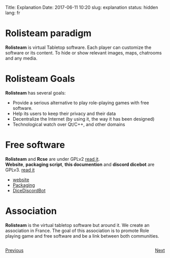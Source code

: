 Title: Explanation
Date: 2017-06-11 10:20
slug: explanation
status: hidden
lang: fr

# Rolisteam paradigm

**Rolisteam** is virtual Tabletop software.
Each player can customize the software or its content. To hide or show relevant images, maps, chatrooms and any media. 

# Rolisteam Goals

**Rolisteam** has several goals:

* Provide a serious alternative to play role-playing games with free software.
* Help its users to keep their privacy and their data
* Decentralize the Internet (by using it, the way it has been designed)
* Technological watch over Qt/C++, and other domains

# Free software

**Rolisteam** and **Rcse** are under GPLv2 [read it](https://raw.githubusercontent.com/Rolisteam/rolisteam/master/COPYING.txt).  
**Website**, **packaging script**, **this documention** and **discord dicebot** are GPLv3. [read it](https://github.com/Rolisteam/website/edit/master/LICENSE)

* [website](https://github.com/Rolisteam/website)
* [Packaging](https://github.com/Rolisteam/packaging)
* [DiceDiscordBot](https://github.com/Rolisteam/DiceDiscordBot)


# Association

**Rolisteam** is the virtual tabletop software but around it. We create an association in France.
The goal of this association is to promote Role playing game and free software and be a link between both communities.

<p style="text-align: left; width:49%; display: inline-block;"><a href="/firststeps.html">Previous</a></p>
<p style="text-align: right; width:50%;  display: inline-block;"><a href="/menus.html">Next</a></p>
